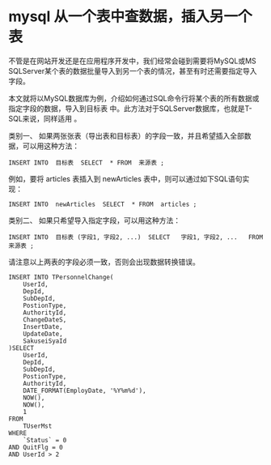 # mysql 从一个表中查数据，插入另一个表

不管是在网站开发还是在应用程序开发中，我们经常会碰到需要将MySQL或MS SQLServer某个表的数据批量导入到另一个表的情况，甚至有时还需要指定导入字段。
 
本文就将以MySQL数据库为例，介绍如何通过SQL命令行将某个表的所有数据或指定字段的数据，导入到目标表 中。此方法对于SQLServer数据库，也就是T-SQL来说，同样适用 。

类别一、 如果两张张表（导出表和目标表）的字段一致，并且希望插入全部数据，可以用这种方法：

    INSERT INTO  目标表  SELECT  * FROM  来源表 ;

例如，要将 articles 表插入到 newArticles 表中，则可以通过如下SQL语句实现：

    INSERT INTO  newArticles  SELECT  * FROM  articles ;

类别二、 如果只希望导入指定字段，可以用这种方法：

    INSERT INTO  目标表 (字段1, 字段2, ...)  SELECT   字段1, 字段2, ...   FROM  来源表 ;

请注意以上两表的字段必须一致，否则会出现数据转换错误。
 
    INSERT INTO TPersonnelChange(
        UserId,
        DepId,
        SubDepId,
        PostionType,
        AuthorityId,
        ChangeDateS,
        InsertDate,
        UpdateDate,
        SakuseiSyaId
    )SELECT
        UserId,
        DepId,
        SubDepId,
        PostionType,
        AuthorityId,
        DATE_FORMAT(EmployDate, '%Y%m%d'),
        NOW(),
        NOW(),
        1
    FROM
        TUserMst
    WHERE
        `Status` = 0
    AND QuitFlg = 0
    AND UserId > 2
